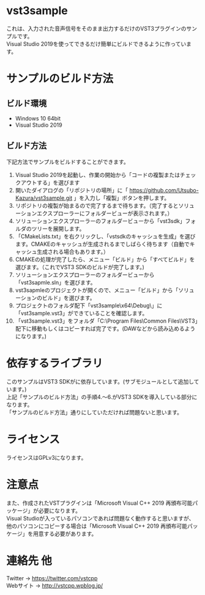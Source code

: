 # vst3sample
これは、入力された音声信号をそのまま出力するだけのVST3プラグインのサンプルです。  
Visual Studio 2019を使ってできるだけ簡単にビルドできるように作っています。

# サンプルのビルド方法
## ビルド環境
- Windows 10 64bit
- Visual Studio 2019

## ビルド方法
下記方法でサンプルをビルドすることができます。
1. Visual Studio 2019を起動し、作業の開始から「コードの複製またはチェックアウトする」を選びます
2. 開いたダイアログの「リポジトリの場所」に「 https://github.com/Utsubo-Kazura/vst3sample.git 」を入力し「複製」ボタンを押します。
3. リポジトリの複製が始まるので完了するまで待ちます。（完了するとソリューションエクスプローラーにフォルダービューが表示されます。）
4. ソリューションエクスプローラーのフォルダービューから「vst3sdk」フォルダのツリーを展開します。
5. 「CMakeLists.txt」を右クリックし、「vstsdkのキャッシュを生成」を選びます。CMAKEのキャッシュが生成されるまでしばらく待ちます（自動でキャッシュ生成される場合もあります。）
6. CMAKEの処理が完了したら、メニュー「ビルド」から「すべてビルド」を選びます。（これでVST3 SDKのビルドが完了します。)
7. ソリューションエクスプローラーのフォルダービューから「vst3sapmle.sln」を選びます。
8. vst3sapmleのプロジェクトが開くので、メニュー「ビルド」から「ソリューションのビルド」を選びます。
9. プロジェクトのフォルダ配下「vst3sample\x64\Debug\」に「vst3sample.vst3」ができていることを確認します。
10. 「vst3sample.vst3」をフォルダ「C:\Program Files\Common Files\VST3」配下に移動もしくはコピーすれば完了です。(DAWなどから読み込めるようになります。)

# 依存するライブラリ
このサンプルはVST3 SDKがに依存しています。(サブモジュールとして追加しています。)  
上記「サンプルのビルド方法」の手順4.～6.がVST3 SDKを導入している部分になります。  
「サンプルのビルド方法」通りにしていただければ問題ないと思います。

# ライセンス
ライセンスはGPLv3になります。

# 注意点
また、作成されたVSTプラグインは「Microsoft Visual C++ 2019 再頒布可能パッケージ」が必要になります。  
Visual Studioが入っているパソコンであれば問題なく動作すると思いますが、他のパソコンにコピーする場合は「Microsoft Visual C++ 2019 再頒布可能パッケージ」を用意する必要があります。

# 連絡先 他
Twitter → https://twitter.com/vstcpp  
Webサイト → http://vstcpp.wpblog.jp/
